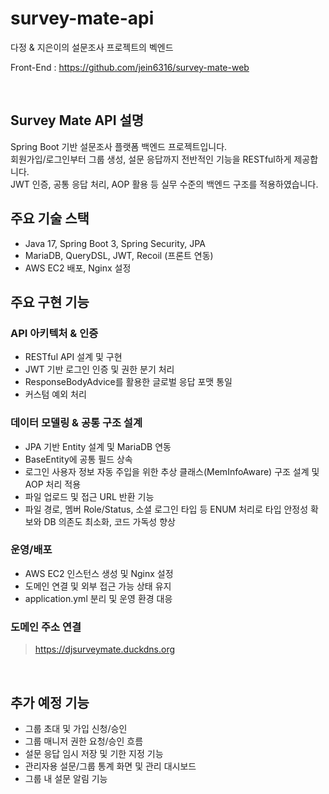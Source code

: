 # survey-mate-api
다정 &amp; 지은이의 설문조사 프로젝트의 벡엔드

Front-End : 
https://github.com/jein6316/survey-mate-web

&nbsp;

## Survey Mate API 설명

Spring Boot 기반 설문조사 플랫폼 백엔드 프로젝트입니다.  
회원가입/로그인부터 그룹 생성, 설문 응답까지 전반적인 기능을 RESTful하게 제공합니다.  
JWT 인증, 공통 응답 처리, AOP 활용 등 실무 수준의 백엔드 구조를 적용하였습니다.


## 주요 기술 스택

- Java 17, Spring Boot 3, Spring Security, JPA
- MariaDB, QueryDSL, JWT, Recoil (프론트 연동)
- AWS EC2 배포, Nginx 설정


## 주요 구현 기능

### API 아키텍처 & 인증
- RESTful API 설계 및 구현
- JWT 기반 로그인 인증 및 권한 분기 처리
- ResponseBodyAdvice를 활용한 글로벌 응답 포맷 통일
- 커스텀 예외 처리

### 데이터 모델링 & 공통 구조 설계
- JPA 기반 Entity 설계 및 MariaDB 연동
- BaseEntity에 공통 필드 상속
- 로그인 사용자 정보 자동 주입을 위한 추상 클래스(MemInfoAware) 구조 설계 및 AOP 처리 적용
- 파일 업로드 및 접근 URL 반환 기능
- 파일 경로, 멤버 Role/Status, 소셜 로그인 타입 등 ENUM 처리로 타입 안정성 확보와 DB 의존도 최소화, 코드 가독성 향상

### 운영/배포
- AWS EC2 인스턴스 생성 및 Nginx 설정
- 도메인 연결 및 외부 접근 가능 상태 유지
- application.yml 분리 및 운영 환경 대응


### 도메인 주소 연결
> https://djsurveymate.duckdns.org

&nbsp;

## 추가 예정 기능
- 그룹 초대 및 가입 신청/승인
- 그룹 매니저 권한 요청/승인 흐름
- 설문 응답 임시 저장 및 기한 지정 기능
- 관리자용 설문/그룹 통계 화면 및 관리 대시보드
- 그룹 내 설문 알림 기능

